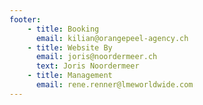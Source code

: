 ```yaml
---
footer:
    - title: Booking
      email: kilian@orangepeel-agency.ch
    - title: Website By
      email: joris@noordermeer.ch
      text: Joris Noordermeer
    - title: Management
      email: rene.renner@lmeworldwide.com
---
```

